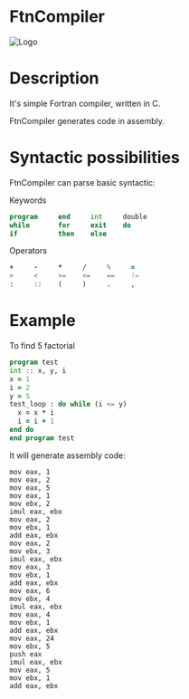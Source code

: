 # FtnCompiler
![Logo](https://github.com/Dan-Sad/LexAnalizer/blob/master/LexAnalyzer/img/LogoFtnCompiler.png)
# Description
It's simple Fortran compiler, written in C. 

FtnCompiler generates code in assembly.
# Syntactic possibilities
FtnCompiler can parse basic syntactic:

Keywords
```fortran
program     end     int     double            
while       for     exit    do
if          then    else
```

Operators
```fortran
+     -     *     /     %     =
>     <     >=    <=    ==    !=
:     ::    (     )     .     ,
```

# Example

To find 5 factorial
```fortran
program test
int :: x, y, i
x = 1
i = 2
y = 5
test_loop : do while (i <= y)
  x = x * i
  i = i + 1
end do
end program test
```
It will generate assembly code:
```assembly
mov eax, 1
mov eax, 2
mov eax, 5
mov eax, 1
mov ebx, 2
imul eax, ebx
mov eax, 2
mov ebx, 1
add eax, ebx
mov eax, 2
mov ebx, 3
imul eax, ebx
mov eax, 3
mov ebx, 1
add eax, ebx
mov eax, 6
mov ebx, 4
imul eax, ebx
mov eax, 4
mov ebx, 1
add eax, ebx
mov eax, 24
mov ebx, 5
push eax
imul eax, ebx
mov eax, 5
mov ebx, 1
add eax, ebx
```
